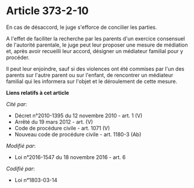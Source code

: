 # Article 373-2-10

En cas de désaccord, le juge s'efforce de concilier les parties.

A l'effet de faciliter la recherche par les parents d'un exercice consensuel de l'autorité parentale, le juge peut leur
proposer une mesure de médiation et, après avoir recueilli leur accord, désigner un médiateur familial pour y procéder.

Il peut leur enjoindre, sauf si des violences ont été commises par l'un des parents sur l'autre parent ou sur l'enfant, de
rencontrer un médiateur familial qui les informera sur l'objet et le déroulement de cette mesure.

**Liens relatifs à cet article**

_Cité par_:

  - Décret n°2010-1395 du 12 novembre 2010 - art. 1 (V)
  - Arrêté du 19 mars 2012 - art. (V)
  - Code de procédure civile - art. 1071 (V)
  - Nouveau code de procédure civile - art. 1180-3 (Ab)

_Modifié par_:

  - Loi n°2016-1547 du 18 novembre 2016 - art. 6

_Codifié par_:

  - Loi n°1803-03-14
